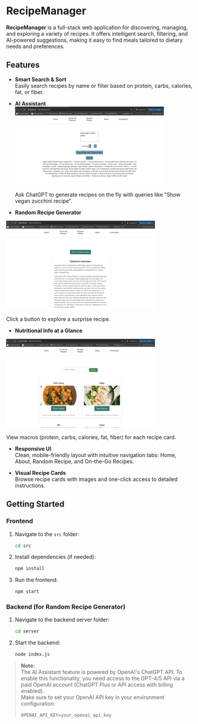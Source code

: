 # RecipeManager

**RecipeManager** is a full-stack web application for discovering, managing, and exploring a variety of recipes. It offers intelligent search, filtering, and AI-powered suggestions, making it easy to find meals tailored to dietary needs and preferences.

## Features

- **Smart Search & Sort**  
  Easily search recipes by name or filter based on protein, carbs, calories, fat, or fiber.

- **AI Assistant**  
  <img src="recipe-finder/assets/ai_assistant.png" alt="AI Assistant" width="400"/>

  Ask ChatGPT to generate recipes on the fly with queries like "Show vegan zucchini recipe".

- **Random Recipe Generator**
<img src="recipe-finder/assets/recipe_generator.png" alt="Random Recipes" width="400"/>
  
  Click a button to explore a surprise recipe.

- **Nutritional Info at a Glance**  
<img src="recipe-finder/assets/recipes_list.png" alt="Recipe" width="400"/>
 
  View macros (protein, carbs, calories, fat, fiber) for each recipe card.

- **Responsive UI**  
  Clean, mobile-friendly layout with intuitive navigation tabs: Home, About, Random Recipe, and On-the-Go Recipes.

- **Visual Recipe Cards**  
  Browse recipe cards with images and one-click access to detailed instructions.

## Getting Started

### Frontend

1. Navigate to the `src` folder:
   ```bash
   cd src
   ```

2. Install dependencies (if needed):
   ```bash
   npm install
   ```

3. Run the frontend:
   ```bash
   npm start
   ```

### Backend (for Random Recipe Generator)

1. Navigate to the backend server folder:
   ```bash
   cd server
   ```

2. Start the backend:
   ```bash
   node index.js
   ```

> **Note:**  
> The AI Assistant feature is powered by OpenAI's ChatGPT API. To enable this functionality, you need access to the GPT-4/5 API via a paid OpenAI account (ChatGPT Plus or API access with billing enabled).  
> Make sure to set your OpenAI API key in your environment configuration:
>
> ```env
> OPENAI_API_KEY=your_openai_api_key
> 

